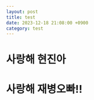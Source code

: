 ```yaml
---
layout: post
title: test
date: 2023-12-18 21:08:00 +0900
category: test
---
```

# 사랑해 현진아
# 사랑해 재병오빠!!